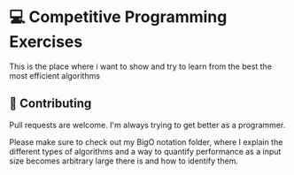 # 💻 Competitive Programming Exercises

This is the place where i want to show and try to learn from the best the most efficient algorithms

## 🔧 Contributing
Pull requests are welcome. I'm always trying to get better as a programmer.

Please make sure to check out my BigO notation folder, where I explain the different types of algorithms and a way to quantify performance as a input 
size becomes arbitrary large there is and how to identify them.
